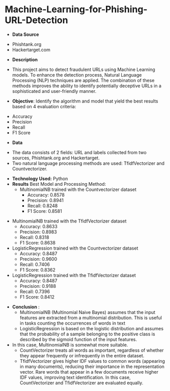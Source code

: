 # Machine-Learning-for-Phishing-URL-Detection
 - **Data Source**
  * Phishtank.org
  * Hackertarget.com
 - **Description**
  * This project aims to detect fraudulent URLs using Machine Learning models. To enhance the detection process, Natural Language Processing (NLP) techniques are applied. The combination of these methods improves the ability to identify potentially deceptive URLs in a sophisticated and user-friendly manner.
 - **Objective**:
Identify the algorithm and model that yield the best results based on 4 evaluation criteria:
  * Accuracy
  * Precision
  * Recall
  * F1 Score
 - **Data**
  * The data consists of 2 fields: URL and labels collected from two sources, Phishtank.org and Hackertarget.
  * Two natural language processing methods are used: TfidfVectorizer and Countvectorizer.
- **Technology Used:** Python
- **Results**
Best Model and Processing Method:
  * MultinomialNB trained with the Countvectorizer dataset
    + Accuracy: 0.8578
    + Precision: 0.8941
    + Recall: 0.8248
    + F1 Score: 0.8581
* MultinomialNB trained with the TfidfVectorizer dataset
    + Accuracy: 0.8633
    + Precision: 0.8983
    + Recall: 0.8318
    + F1 Score: 0.8638
* LogisticRegression trained with the Countvectorizer dataset
   + Accuracy: 0.8487
   + Precision: 0.9600
   + Recall: 0.7406
   + F1 Score: 0.8362
* LogisticRegression trained with the TfidfVectorizer dataset
   + Accuracy: 0.8487
   + Precision: 0.9188
   + Recall: 0.7396
   + F1 Score: 0.8412
 - **Conclusion** :
   + MultinomialNB (Multinomial Naive Bayes) assumes that the input features are extracted from a multinomial distribution. This is useful in tasks counting the occurrences of words in text
   +  LogisticRegression is based on the logistic distribution and assumes that the probability of a sample belonging to the positive class is described by the sigmoid function of the input features.
 - In this case, MultinomialNB is somewhat more suitable.
   +  CountVectorizer treats all words as important, regardless of whether they appear frequently or infrequently in the entire dataset.
   +  TfidfVectorizer gives higher IDF values to common words (appearing in many documents), reducing their importance in the representation vector. Rare words that appear in a few documents receive higher IDF values, improving text identification. In this case, CountVectorizer and TfidfVectorizer are evaluated equally.
